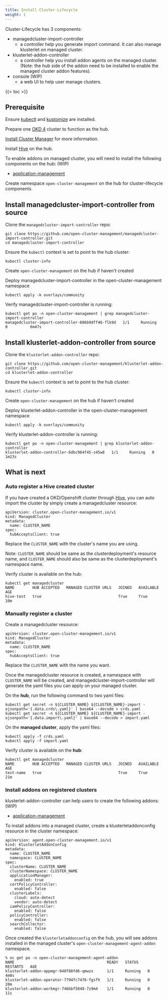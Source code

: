 ```yaml
---
title: Install Cluster-Lifecycle
weight: 1
---
```


Cluster-Lifecycle has 3 components:
- managedcluster-import-controller
  - a controller help you generate import command. It can also manage klusterlet on managed cluster.
- klusterlet-addon-controller
  - a controller help you install addon agents on the managed cluster. (Note: the hub side of the addon need to be installed to enable the managed cluster addon features).
- console (WIP)
  - a web UI to help user manage clusters.

<!-- spellchecker-disable -->

{{< toc >}}

<!-- spellchecker-enable -->

## Prerequisite

Ensure [kubectl](https://kubernetes.io/docs/tasks/tools/install-kubectl) and [kustomize](https://kubernetes-sigs.github.io/kustomize/installation) are installed.

Prepare one [OKD 4](https://www.okd.io/) cluster to function as the hub.

[Install Cluster Manager](../install-cluster-manager) for more information.

Install [Hive](https://github.com/openshift/hive/blob/master/docs/install.md#installing-community-release-via-operatorhub) on the hub.

To enable addons on managed cluster, you will need to install the following components on the hub: (WIP)
- [application-management](../install-application)

Create namespace `open-cluster-management` on the hub for cluster-lifecycle components.

## Install managedcluster-import-controller from source

Clone the `managedcluster-import-controller` repo:

```Shell
git clone https://github.com/open-cluster-management/managedcluster-import-controller.git
cd managedcluster-import-controller
```

Ensure the `kubectl` context is set to point to the hub cluster:

```Shell
kubectl cluster-info
```

Create `open-cluster-management` on the hub if haven't created

Deploy managedcluster-import-controller in the open-cluster-management namespace

```Shell
kubectl apply -k overlays/community
```

Verify managedcluster-import-controller is running:
```Shell
kubectl get po -n open-cluster-management | grep managedcluster-import-controller   
managedcluster-import-controller-686b9dff46-flk9d   1/1     Running   0          6m47s
```

## Install klusterlet-addon-controller from source

Clone the `klusterlet-addon-controller` repo:

```Shell
git clone https://github.com/open-cluster-management/klusterlet-addon-controller.git
cd klusterlet-addon-controller
```

Ensure the `kubectl` context is set to point to the hub cluster:

```Shell
kubectl cluster-info
```

Create `open-cluster-management` on the hub if haven't created

Deploy klusterlet-addon-controller in the open-cluster-management namespace

```Shell
kubectl apply -k overlays/community
```

Verify klusterlet-addon-controller is running:
```Shell
kubectl get po -n open-cluster-management | grep klusterlet-addon-controller   
klusterlet-addon-controller-6dbc964f45-s45w8   1/1     Running   0          1m23s
```

## What is next

### Auto register a Hive created cluster
If you have created a OKD/Openshift cluster through [Hive](https://github.com/openshift/hive/blob/master/docs/using-hive.md#using-hive), you can auto import the cluster by simply create a managedcluster resource:

```
apiVersion: cluster.open-cluster-management.io/v1
kind: ManagedCluster
metadata:
  name: CLUSTER_NAME
spec:
  hubAcceptsClient: true
```
Replace the `CLUSTER_NAME` with the cluster's name you are using.

Note: `CLUSTER_NAME` should be same as the clusterdeployment's resource name, and `CLUSTER_NAME` should also be same as the clusterdeployment's namespace name.

Verify cluster is available on the hub:
```Shell
kubectl get managedcluster                                                                                                    
NAME        HUB ACCEPTED   MANAGED CLUSTER URLS   JOINED   AVAILABLE   AGE
hive-test   true                                  True     True        10m

```


### Manually register a cluster

Create a managedcluster resource:

```
apiVersion: cluster.open-cluster-management.io/v1
kind: ManagedCluster
metadata:
  name: CLUSTER_NAME
spec:
  hubAcceptsClient: true
```

Replace the `CLUSTER_NAME` with the name you want. 

Once the managedcluster resource is created, a namespace with `CLUSTER_NAME` will be created, and managedcluster-import-controller will generate the yaml files you can apply on your managed cluster. 

On the **hub**, run the following command to two yaml files:
```Shell
kubectl get secret -n ${CLUSTER_NAME} ${CLUSTER_NAME}-import -ojsonpath='{.data.crds\.yaml}' | base64 --decode > crds.yaml
kubectl get secret -n ${CLUSTER_NAME} ${CLUSTER_NAME}-import -ojsonpath='{.data.import\.yaml}' | base64 --decode > import.yaml
```

On the **managed cluster**, apply the yaml files:
```Shell
kubectl apply -f crds.yaml
kubectl apply -f import.yaml
```

Verify cluster is available on the **hub**:
```Shell
kubectl get managedcluster                                                                                                    
NAME        HUB ACCEPTED   MANAGED CLUSTER URLS   JOINED   AVAILABLE   AGE
test-name   true                                  True     True        21m
```


### Install addons on registered clusters
klusterlet-addon-controller can help users to create the following addons: (WIP)
- [application-management](../install-application)

To install addons into a managed cluster, create a klusterletaddonconfig resource in the cluster namespace:

```
apiVersion: agent.open-cluster-management.io/v1
kind: KlusterletAddonConfig
metadata:
  name: CLUSTER_NAME
  namespace: CLUSTER_NAME
spec:
  clusterName: CLUSTER_NAME
  clusterNamespace: CLUSTER_NAME
  applicationManager:
    enabled: true
  certPolicyController:
    enabled: false
  clusterLabels:
    cloud: auto-detect
    vendor: auto-detect
  iamPolicyController:
    enabled: false
  policyController:
    enabled: false
  searchCollector:
    enabled: false
```

Once created the `klusterletaddonconfig` on the hub, you will see addons installed in the managed cluster's `open-cluster-management-agent-addon` namespace.

```Shell
% oc get po -n open-cluster-management-agent-addon 
NAME                                         READY   STATUS    RESTARTS   AGE
klusterlet-addon-appmgr-948f88fd6-qmwzx      1/1     Running   0          4m8s
klusterlet-addon-operator-7794fc7476-fgsfh   1/1     Running   0          20m
klusterlet-addon-workmgr-746bbf5848-7z9m4    1/1     Running   0          11s
```

